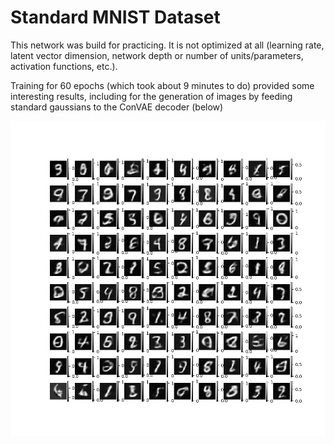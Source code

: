 # Standard MNIST Dataset

This network was build for practicing. It is not optimized at all (learning rate, latent vector dimension, network depth or number of units/parameters, activation functions, etc.).

Training for 60 epochs (which took about 9 minutes to do) provided some interesting results, including for the generation of images by feeding standard gaussians to the ConVAE decoder (below)

![alt text](https://github.com/borzari/ria_convae/blob/master/standard_MNIST_dataset/image_gaussians_100.png)
